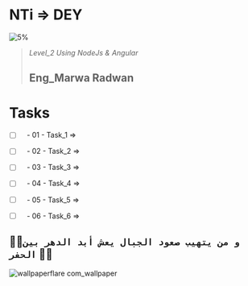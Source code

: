 # NTi => DEY

![5%](https://progress-bar.dev/5/?title=Progress)


>_Level_2 Using NodeJs & Angular_
>## Eng_Marwa Radwan




# Tasks


- [ ] ` ` - 01 - Task_1 => 
- [ ] ` ` - 02 - Task_2 => 
- [ ] ` ` - 03 - Task_3 => 
- [ ] ` ` - 04 - Task_4 => 
- [ ] ` ` - 05 - Task_5 => 
- [ ] ` ` - 06 - Task_6 => 


:man_student:`و من يتهيب صعود الجبال يعش أبد الدهر بين الحفر` :man_student:
--

![wallpaperflare com_wallpaper](https://user-images.githubusercontent.com/98129284/193458401-37a5181f-3bd2-4bf8-9097-d64a7304d868.jpg)
